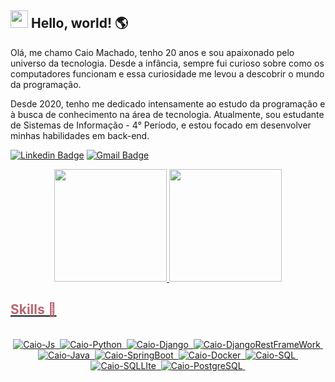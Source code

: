 ## <img src="https://raw.githubusercontent.com/iampavangandhi/iampavangandhi/master/gifs/Hi.gif" width="28px"> Hello, world! 🌎

Olá, me chamo Caio Machado, tenho 20 anos e sou apaixonado pelo universo da tecnologia. Desde a infância, sempre fui curioso sobre como os computadores funcionam e essa curiosidade me levou a descobrir o mundo da programação.

Desde 2020, tenho me dedicado intensamente ao estudo da programação e à busca de conhecimento na área de tecnologia. Atualmente, sou estudante de Sistemas de Informação - 4° Período, e estou focado em desenvolver minhas habilidades em back-end.

[![Linkedin Badge](https://img.shields.io/badge/-Caio%20Machado-00875f?style=flat-square&logo=Linkedin&logoColor=white&link=https://www.linkedin.com/in/diego-schell-fernandes/)](https://www.linkedin.com/in/caio-machado-dev/) 
[![Gmail Badge](https://img.shields.io/badge/-caio.machado.dev@gmail.com-00875f?style=flat-square&logo=Gmail&logoColor=white&link=mailto:caio.machado.dev@gmail.com)](mailto:caio.machado.dev@gmail.com)

<div align="center">
  <a href="https://github.com/caio-machado-dev">
  <img height="180em" src="https://github-readme-stats.vercel.app/api?username=caio-machado-dev&theme=react&hide_border=false&include_all_commits=false&count_private=false"/>
  <img height="180em" src="https://github-readme-stats.vercel.app/api/top-langs/?username=caio-machado-dev&theme=react&hide_border=false&include_all_commits=false&count_private=false&layout=compact"/>
</div>

<h2 style="color: #ba6771;">Skills 🚀</h2>
<div style="display: inline_block" align="center"><br>
  <img  alt="Caio-Js" src="https://img.shields.io/badge/javascript-%23323330.svg?style=for-the-badge&logo=javascript&logoColor=%23F7DF1E">&nbsp;
  <img  alt="Caio-Python" src="https://img.shields.io/badge/python-3670A0?style=for-the-badge&logo=python&logoColor=ffdd54">&nbsp;
  <img alt="Caio-Django" src="https://img.shields.io/badge/django-%23092E20.svg?style=for-the-badge&logo=django&logoColor=white">&nbsp;
  <img  alt="Caio-DjangoRestFrameWork" src="https://img.shields.io/badge/DJANGO-REST-ff1709?style=for-the-badge&logo=django&logoColor=white&color=ff1709&labelColor=gray">&nbsp;
  <img  alt="Caio-Java" src="https://img.shields.io/badge/java-%23ED8B00.svg?style=for-the-badge&logo=openjdk&logoColor=white">&nbsp;
  <img  alt="Caio-SpringBoot" src="https://img.shields.io/badge/spring-%236DB33F.svg?style=for-the-badge&logo=spring&logoColor=white">&nbsp;
  <img  alt="Caio-Docker" src="https://img.shields.io/badge/docker-%230db7ed.svg?style=for-the-badge&logo=docker&logoColor=white">&nbsp;
  <img  alt="Caio-SQL" src="https://img.shields.io/badge/mysql-4479A1.svg?style=for-the-badge&logo=mysql&logoColor=white">&nbsp;
  <img alt="Caio-SQLLIte" src="https://img.shields.io/badge/sqlite-%2307405e.svg?style=for-the-badge&logo=sqlite&logoColor=white">&nbsp;
  <img alt="Caio-PostgreSQL" src="https://img.shields.io/badge/PostgreSQL-%2307405e.svg?style=for-the-badge&logo=postgresql&logoColor=white">&nbsp;
</div>
